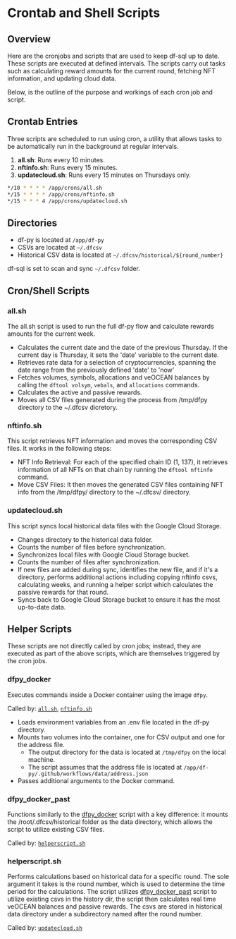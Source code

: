 # Crontab and Shell Scripts

## Overview

Here are the cronjobs and scripts that are used to keep df-sql up to date. These scripts are executed at defined intervals. The scripts carry out tasks such as calculating reward amounts for the current round, fetching NFT information, and updating cloud data.

Below, is the outline of the purpose and workings of each cron job and script.

## Crontab Entries

Three scripts are scheduled to run using cron, a utility that allows tasks to be automatically run in the background at regular intervals.

1. **all.sh**: Runs every 10 minutes.
2. **nftinfo.sh**: Runs every 15 minutes.
3. **updatecloud.sh**: Runs every 15 minutes on Thursdays only.

```bash
*/10 * * * * /app/crons/all.sh
*/15 * * * * /app/crons/nftinfo.sh
*/15 * * * 4 /app/crons/updatecloud.sh
```

## Directories

- df-py is located at `/app/df-py`
- CSVs are located at `~/.dfcsv`
- Historical CSV data is located at `~/.dfcsv/historical/${round_number}`

df-sql is set to scan and sync `~/.dfcsv` folder.

## Cron/Shell Scripts

### all.sh

The all.sh script is used to run the full df-py flow and calculate rewards amounts for the current week.

- Calculates the current date and the date of the previous Thursday. If the current day is Thursday, it sets the 'date' variable to the current date.
- Retrieves rate data for a selection of cryptocurrencies, spanning the date range from the previously defined 'date' to 'now'
- Fetches volumes, symbols, allocations and veOCEAN balances by calling the `dftool volsym`, `vebals`, and `allocations` commands.
- Calculates the active and passive rewards.
- Moves all CSV files generated during the process from /tmp/dfpy directory to the ~/.dfcsv dicretory.

### nftinfo.sh

This script retrieves NFT information and moves the corresponding CSV files. It works in the following steps:

- NFT Info Retrieval: For each of the specified chain ID (1, 137), it retrieves information of all NFTs on that chain by running the `dftool nftinfo` command.
- Move CSV Files: It then moves the generated CSV files containing NFT info from the /tmp/dfpy/ directory to the ~/.dfcsv/ directory.

### updatecloud.sh

This script syncs local historical data files with the Google Cloud Storage.

- Changes directory to the historical data folder.
- Counts the number of files before synchronization.
- Synchronizes local files with Google Cloud Storage bucket.
- Counts the number of files after synchronization.
- If new files are added during sync, identifies the new file, and if it's a directory, performs additional actions including copying nftinfo csvs, calculating weeks, and running a helper script which calculates the passive rewards for that round.
- Syncs back to Google Cloud Storage bucket to ensure it has the most up-to-date data.

## Helper Scripts

These scripts are not directly called by cron jobs; instead, they are executed as part of the above scripts, which are themselves triggered by the cron jobs.

### dfpy_docker

Executes commands inside a Docker container using the image `dfpy`.

Called by: [`all.sh`](#allsh), [`nftinfo.sh`](#nftinfosh)

- Loads environment variables from an .env file located in the df-py directory.
- Mounts two volumes into the container, one for CSV output and one for the address file.
  - The output directory for the data is located at `/tmp/dfpy` on the local machine.
  - The script assumes that the address file is located at `/app/df-py/.github/workflows/data/address.json`
- Passes additional arguments to the Docker command.

### dfpy_docker_past

Functions similarly to the [dfpy_docker](#dfpy_docker) script with a key difference: it mounts the /root/.dfcsv/historical folder as the data directory, which allows the script to utilize existing CSV files.

Called by: [`helperscript.sh`](#helperscriptsh)

### helperscript.sh

Performs calculations based on historical data for a specific round. The sole argument it takes is the round number, which is used to determine the time period for the calculations. The script utilizes [dfpy_docker_past](#dfpy_docker_past) script to utilize existing csvs in the history dir, the script then calculates real time veOCEAN balances and passive rewards. The csvs are stored in historical data directory under a subdirectory named after the round number.

Called by: [`updatecloud.sh`](#updatecloudsh)
